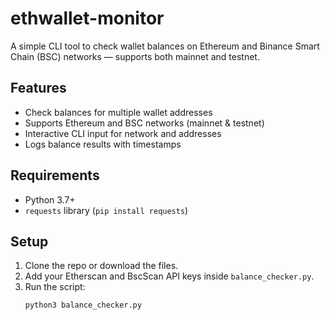 # ethwallet-monitor

A simple CLI tool to check wallet balances on Ethereum and Binance Smart Chain (BSC) networks — supports both mainnet and testnet.

## Features

- Check balances for multiple wallet addresses
- Supports Ethereum and BSC networks (mainnet & testnet)
- Interactive CLI input for network and addresses
- Logs balance results with timestamps

## Requirements

- Python 3.7+
- `requests` library (`pip install requests`)

## Setup

1. Clone the repo or download the files.
2. Add your Etherscan and BscScan API keys inside `balance_checker.py`.
3. Run the script:
   ```bash
   python3 balance_checker.py

